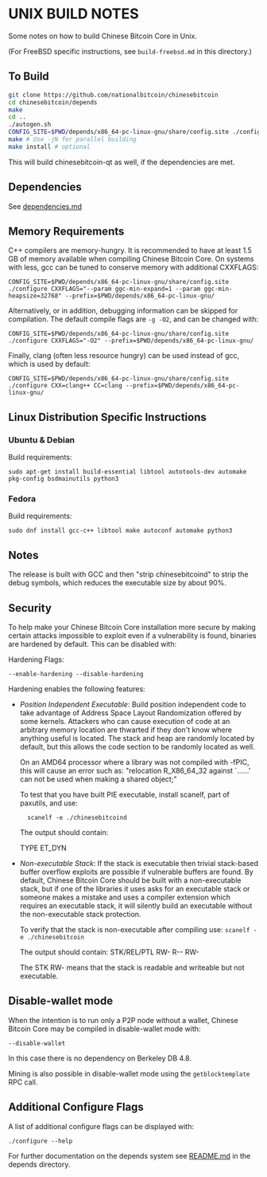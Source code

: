 UNIX BUILD NOTES
====================
Some notes on how to build Chinese Bitcoin Core in Unix.

(For FreeBSD specific instructions, see `build-freebsd.md` in this directory.)

To Build
---------------------

```bash
git clone https://github.com/nationalbitcoin/chinesebitcoin
cd chinesebitcoin/depends
make
cd ..
./autogen.sh
CONFIG_SITE=$PWD/depends/x86_64-pc-linux-gnu/share/config.site ./configure --prefix=CONFIG_SITE=$PWD/depends/x86_64-pc-linux-gnu/
make # Use -jN for parallel building
make install # optional
```

This will build chinesebitcoin-qt as well, if the dependencies are met.

Dependencies
---------------------

See [dependencies.md](dependencies.md)

Memory Requirements
--------------------

C++ compilers are memory-hungry. It is recommended to have at least 1.5 GB of
memory available when compiling Chinese Bitcoin Core. On systems with less, gcc can be
tuned to conserve memory with additional CXXFLAGS:


    CONFIG_SITE=$PWD/depends/x86_64-pc-linux-gnu/share/config.site ./configure CXXFLAGS="--param ggc-min-expand=1 --param ggc-min-heapsize=32768" --prefix=$PWD/depends/x86_64-pc-linux-gnu/

Alternatively, or in addition, debugging information can be skipped for compilation. The default compile flags are
`-g -O2`, and can be changed with:

    CONFIG_SITE=$PWD/depends/x86_64-pc-linux-gnu/share/config.site ./configure CXXFLAGS="-O2" --prefix=$PWD/depends/x86_64-pc-linux-gnu/

Finally, clang (often less resource hungry) can be used instead of gcc, which is used by default:

    CONFIG_SITE=$PWD/depends/x86_64-pc-linux-gnu/share/config.site ./configure CXX=clang++ CC=clang --prefix=$PWD/depends/x86_64-pc-linux-gnu/

## Linux Distribution Specific Instructions

### Ubuntu & Debian

Build requirements:

    sudo apt-get install build-essential libtool autotools-dev automake pkg-config bsdmainutils python3

### Fedora

Build requirements:

    sudo dnf install gcc-c++ libtool make autoconf automake python3

Notes
-----
The release is built with GCC and then "strip chinesebitcoind" to strip the debug
symbols, which reduces the executable size by about 90%.


Security
--------
To help make your Chinese Bitcoin Core installation more secure by making certain attacks impossible to
exploit even if a vulnerability is found, binaries are hardened by default.
This can be disabled with:

Hardening Flags:

	--enable-hardening --disable-hardening


Hardening enables the following features:
* _Position Independent Executable_: Build position independent code to take advantage of Address Space Layout Randomization
    offered by some kernels. Attackers who can cause execution of code at an arbitrary memory
    location are thwarted if they don't know where anything useful is located.
    The stack and heap are randomly located by default, but this allows the code section to be
    randomly located as well.

    On an AMD64 processor where a library was not compiled with -fPIC, this will cause an error
    such as: "relocation R_X86_64_32 against `......' can not be used when making a shared object;"

    To test that you have built PIE executable, install scanelf, part of paxutils, and use:

    	scanelf -e ./chinesebitcoind

    The output should contain:

     TYPE
    ET_DYN

* _Non-executable Stack_: If the stack is executable then trivial stack-based buffer overflow exploits are possible if
    vulnerable buffers are found. By default, Chinese Bitcoin Core should be built with a non-executable stack,
    but if one of the libraries it uses asks for an executable stack or someone makes a mistake
    and uses a compiler extension which requires an executable stack, it will silently build an
    executable without the non-executable stack protection.

    To verify that the stack is non-executable after compiling use:
    `scanelf -e ./chinesebitcoin`

    The output should contain:
	STK/REL/PTL
	RW- R-- RW-

    The STK RW- means that the stack is readable and writeable but not executable.

Disable-wallet mode
--------------------
When the intention is to run only a P2P node without a wallet, Chinese Bitcoin Core may be compiled in
disable-wallet mode with:

    --disable-wallet

In this case there is no dependency on Berkeley DB 4.8.

Mining is also possible in disable-wallet mode using the `getblocktemplate` RPC call.

Additional Configure Flags
--------------------------
A list of additional configure flags can be displayed with:

    ./configure --help

For further documentation on the depends system see [README.md](../depends/README.md) in the depends directory.
